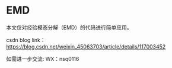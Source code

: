 # EMD

本文仅对经验模态分解（EMD）的代码进行简单应用。

csdn blog link： https://blog.csdn.net/weixin_45063703/article/details/117003452

如需进一步交流: WX：nsq0116
